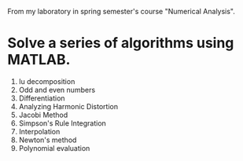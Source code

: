 From my laboratory in spring semester's course "Numerical Analysis".

# Solve a series of algorithms using MATLAB.

1. lu decomposition
2. Odd and even numbers
3. Differentiation
4. Analyzing Harmonic Distortion
5. Jacobi Method
6. Simpson's Rule Integration
7. Interpolation
8. Newton's method
9. Polynomial evaluation
